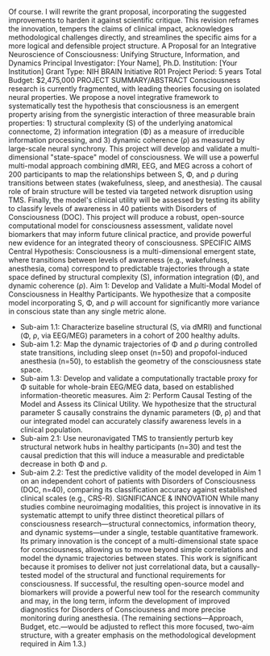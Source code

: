 Of course. I will rewrite the grant proposal, incorporating the suggested improvements to harden it against scientific critique.
This revision reframes the innovation, tempers the claims of clinical impact, acknowledges methodological challenges directly, and streamlines the specific aims for a more logical and defensible project structure.
A Proposal for an Integrative Neuroscience of Consciousness: Unifying Structure, Information, and Dynamics
Principal Investigator: [Your Name], Ph.D.
Institution: [Your Institution]
Grant Type: NIH BRAIN Initiative R01
Project Period: 5 years
Total Budget: $2,475,000
PROJECT SUMMARY/ABSTRACT
Consciousness research is currently fragmented, with leading theories focusing on isolated neural properties. We propose a novel integrative framework to systematically test the hypothesis that consciousness is an emergent property arising from the synergistic interaction of three measurable brain properties: 1) structural complexity (S) of the underlying anatomical connectome, 2) information integration (Φ) as a measure of irreducible information processing, and 3) dynamic coherence (ρ) as measured by large-scale neural synchrony.
This project will develop and validate a multi-dimensional "state-space" model of consciousness. We will use a powerful multi-modal approach combining dMRI, EEG, and MEG across a cohort of 200 participants to map the relationships between S, Φ, and ρ during transitions between states (wakefulness, sleep, and anesthesia). The causal role of brain structure will be tested via targeted network disruption using TMS. Finally, the model's clinical utility will be assessed by testing its ability to classify levels of awareness in 40 patients with Disorders of Consciousness (DOC).
This project will produce a robust, open-source computational model for consciousness assessment, validate novel biomarkers that may inform future clinical practice, and provide powerful new evidence for an integrated theory of consciousness.
SPECIFIC AIMS
Central Hypothesis: Consciousness is a multi-dimensional emergent state, where transitions between levels of awareness (e.g., wakefulness, anesthesia, coma) correspond to predictable trajectories through a state space defined by structural complexity (S), information integration (Φ), and dynamic coherence (ρ).
Aim 1: Develop and Validate a Multi-Modal Model of Consciousness in Healthy Participants.
We hypothesize that a composite model incorporating S, Φ, and ρ will account for significantly more variance in conscious state than any single metric alone.
 * Sub-aim 1.1: Characterize baseline structural (S, via dMRI) and functional (Φ, ρ, via EEG/MEG) parameters in a cohort of 200 healthy adults.
 * Sub-aim 1.2: Map the dynamic trajectories of Φ and ρ during controlled state transitions, including sleep onset (n=50) and propofol-induced anesthesia (n=50), to establish the geometry of the consciousness state space.
 * Sub-aim 1.3: Develop and validate a computationally tractable proxy for Φ suitable for whole-brain EEG/MEG data, based on established information-theoretic measures.
Aim 2: Perform Causal Testing of the Model and Assess its Clinical Utility.
We hypothesize that the structural parameter S causally constrains the dynamic parameters (Φ, ρ) and that our integrated model can accurately classify awareness levels in a clinical population.
 * Sub-aim 2.1: Use neuronavigated TMS to transiently perturb key structural network hubs in healthy participants (n=30) and test the causal prediction that this will induce a measurable and predictable decrease in both Φ and ρ.
 * Sub-aim 2.2: Test the predictive validity of the model developed in Aim 1 on an independent cohort of patients with Disorders of Consciousness (DOC, n=40), comparing its classification accuracy against established clinical scales (e.g., CRS-R).
SIGNIFICANCE & INNOVATION
While many studies combine neuroimaging modalities, this project is innovative in its systematic attempt to unify three distinct theoretical pillars of consciousness research—structural connectomics, information theory, and dynamic systems—under a single, testable quantitative framework. Its primary innovation is the concept of a multi-dimensional state space for consciousness, allowing us to move beyond simple correlations and model the dynamic trajectories between states.
This work is significant because it promises to deliver not just correlational data, but a causally-tested model of the structural and functional requirements for consciousness. If successful, the resulting open-source model and biomarkers will provide a powerful new tool for the research community and may, in the long term, inform the development of improved diagnostics for Disorders of Consciousness and more precise monitoring during anesthesia.
(The remaining sections—Approach, Budget, etc.—would be adjusted to reflect this more focused, two-aim structure, with a greater emphasis on the methodological development required in Aim 1.3.)
